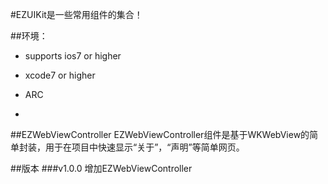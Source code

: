#EZUIKit是一些常用组件的集合！

##环境：

- supports ios7 or higher

- xcode7 or higher

- ARC
-

##EZWebViewController
EZWebViewController组件是基于WKWebView的简单封装，用于在项目中快速显示“关于”，“声明”等简单网页。














##版本
###v1.0.0
增加EZWebViewController

